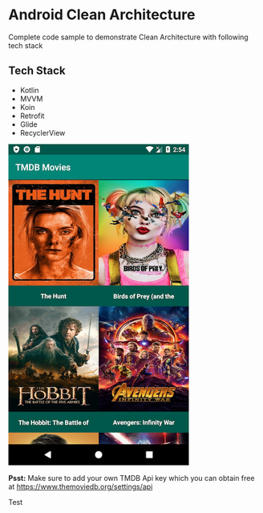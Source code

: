 # Android Clean Architecture
Complete code sample to demonstrate Clean Architecture with following tech stack

## Tech Stack

- Kotlin
- MVVM
- Koin
- Retrofit
- Glide
- RecyclerView

![Image description](https://github.com/sukie2/movies-clean-mvvm/blob/master/screenshots/Screenshot_1.png)

**Psst:** Make sure to add your own TMDB Api key which you can obtain free at https://www.themoviedb.org/settings/api

Test
